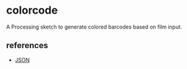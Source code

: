 colorcode
=========

A Processing sketch to generate colored barcodes based on film input.


references
----------
* [JSON](http://json.org/)
